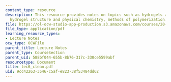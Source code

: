 ```yaml
---
content_type: resource
description: This resource provides notes on topics such as hydrogels as biomaterials,
  hydrogel structure and physical chemistry, methods of polymerization.
file: https://ol-ocw-studio-app-production.s3.amazonaws.com/courses/20-462j-molecular-principles-of-biomaterials-spring-2006/9cc422633546c5afe82338f53484dd62_lec6_clean.pdf
file_type: application/pdf
learning_resource_types:
- Lecture Notes
ocw_type: OCWFile
parent_title: Lecture Notes
parent_type: CourseSection
parent_uid: 588bf044-655b-8b76-317c-330ce5599abf
resourcetype: Document
title: lec6_clean.pdf
uid: 9cc42263-3546-c5af-e823-38f53484dd62
---
```

